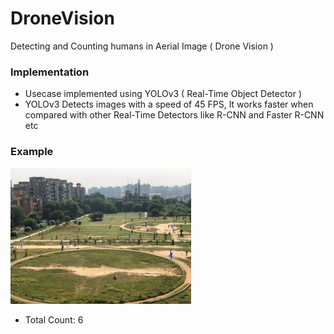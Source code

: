 # DroneVision
Detecting and Counting humans in Aerial Image ( Drone Vision )

### Implementation
* Usecase implemented using YOLOv3 ( Real-Time Object Detector )
* YOLOv3 Detects images with a speed of 45 FPS, It works faster when compared with other Real-Time Detectors like R-CNN and Faster R-CNN etc

### Example
[![](https://github.com/Vignesh0196/DroneVision/blob/main/result.png)](https://github.com/Vignesh0196/DroneVision)
* Total Count: 6
